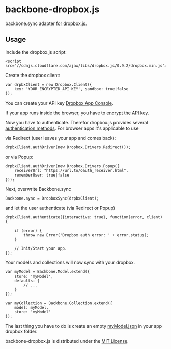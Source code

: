 backbone-dropbox.js
===================

backbone.sync adapter [for dropbox.js](https://github.com/dropbox/dropbox-js).

Usage
-----

Include the dropbox.js script:

    <script src="//cdnjs.cloudflare.com/ajax/libs/dropbox.js/0.9.2/dropbox.min.js">
</script>


Create the dropbox client:

    var drpbxClient = new Dropbox.Client({
        key: 'YOUR_ENCRYPTED_API_KEY', sandbox: true|false
    });
    
You can create your API key [Dropbox App Console](https://www.dropbox.com/developers/apps).

If your app runs inside the browser, you have to [encrypt the API key](https://dl-web.dropbox.com/spa/pjlfdak1tmznswp/api_keys.js/public/index.html).

Now you have to authenticate. Therefor dropbox.js provides several [authentication methods](https://github.com/dropbox/dropbox-js/blob/master/doc/auth_drivers.md). For browser apps it's applicable to use

via Redirect (user leaves your app and comes back):

    drpbxClient.authDriver(new Dropbox.Drivers.Redirect());

or via Popup:

    drpbxClient.authDriver(new Dropbox.Drivers.Popup({
        receiverUrl: "https://url.to/oauth_receiver.html",
        rememberUser: true|false
    }));

Next, overwrite Backbone.sync

    Backbone.sync = DropboxSync(drpbxClient);

and let the user authenticate (via Redirect or Popup)

    drpbxClient.authenticate({interactive: true}, function(error, client) {

        if (error) {
            throw new Error('Dropbox auth error: ' + error.status);
        }

        // Init/Start your app.
    });
    
Your models and collections will now sync with your dropbox.

    var myModel = Backbone.Model.extend({
        store: 'myModel',
        defaults: {
            // ...
        }
    });
    
    var myCollection = Backbone.Collection.extend({
        model: myModel,
        store: 'myModel'
    });
    
The last thing you have to do is create an empty [myModel.json](https://raw.github.com/jay-doubleyou/backbone-dropbox.js/master/myModel.json) in your app dropbox folder.


backbone-dropbox.js is distributed under the [MIT License](http://opensource.org/licenses/MIT).
